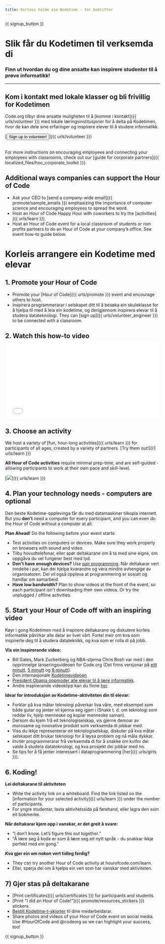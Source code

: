 ```yaml
---
title: Korleis halde ein Kodetime - for bedrifter
---
```


{{ signup_button }}

# Slik får du Kodetimen til verksemda di
### Finn ut hvordan du og dine ansatte kan inspirere studenter til å prøve informatikk!

***

## Kom i kontakt med lokale klasser og bli frivillig for Kodetimen
Code.org tilbyr dine ansatte muligheten til å [komme i kontakt]({{ urls/volunteer }}) med lokale læringsinstitusjoner for å delta på Kodetimen, hvor de kan dele sine erfaringer og inspirere elever til å studere informatikk.

[<button>Sign up to volunteer!</button>]({{ urls/volunteer }})
<br>
<br>

For more instructions on encouraging employees and connecting your employees with classrooms, check out our [guide for corporate partners]({{ localized_files/hoc_corporate_toolkit }}).

## Additional ways companies can support the Hour of Code

- Ask your CEO to [send a company-wide email]({{ promote/sample_emails }}) emphasizing the importance of computer science and encouraging employees to spread the word.
- Host an Hour of Code Happy Hour with coworkers to try the [activities]({{ urls/learn }}).
- Host an Hour of Code event for a local classroom of students or non profits partners to do an Hour of Code at your company’s office. See event how-to guide below.


# Korleis arrangere ein Kodetime med elevar

## 1. Promote your Hour of Code
- Promote your [Hour of Code]({{ urls/promote }}) event and encourage others to host.
- Inspirera programmerarar i selskapet ditt til å besøka ein skuleklasse for å hjelpa til med å leia ein kodetime, og derigjennom inspirera elevar til å studera datateknologi. They can [sign up]({{ urls/volunteer_engineer }}) to be connected with a classroom.

## 2. Watch this how-to video <iframe width="500" height="255" src="//www.youtube.com/embed/SrnvvWDm73k" frameborder="0" allowfullscreen mark="crwd-mark"></iframe>

## 3. Choose an activity
We host a variety of [fun, hour-long activities]({{ urls/learn }}) for participants of all ages, created by a variety of partners. [Try them out!]({{ urls/learn }})

**All Hour of Code activities** require minimal prep-time, and are self-guided - allowing participants to work at their own pace and skill-level.

[<img src="/images/fit-700/tutorials.png" />]({{ urls/learn }})

## 4. Plan your technology needs - computers are optional

Den beste Kodetime-opplevinga får du med datamaskiner tilkopla internett. But you **don’t** need a computer for every participant, and you can even do the Hour of Code without a computer at all.

**Plan Ahead!** Do the following before your event starts:

- Test activities on computers or devices. Make sure they work properly on browsers with sound and video.
- Tilby hovudtelefonar, eller spør deltakarane om å ta med sine eigne, om oppgåva du vel fungerer best med lyd.
- **Don't have enough devices?** Use [pair programming](https://www.youtube.com/watch?v=vgkahOzFH2Q). Når deltakarar vert inndelte i par, kan dei hjelpa kvarandre og vera mindre avhengige av organisatoren. Dei vil også oppleva at programmering er sosialt og handlar om samarbeid.
- **Have low bandwidth?** Plan to show videos at the front of the event, so each participant isn't downloading their own videos. Or try the unplugged / offline activities.

## 5.  Start your Hour of Code off with an inspiring video
Køyr i gong Kodetimen med å inspirere deltakarane og diskutere korleis informatikk påvirkar alle delar av livet vårt. Fortel meir om kva som inspirerte deg til å studera datateknikk, og kva som er rolla di på jobb.

**Vis ein inspirerande video:**

- Bill Gates, Mark Zuckerberg og NBA-stjerna Chris Bosh var med i den opprinnelge lanseringsvideoen for Code.org (Det finns versjonar på [eitt minutt](https://www.youtube.com/watch?v=qYZF6oIZtfc), [5 minutt](https://www.youtube.com/watch?v=nKIu9yen5nc) og [9 minutt](https://www.youtube.com/watch?v=dU1xS07N-FA)).
- Den internasjonale [Kodetimevideoen](https://www.youtube.com/watch?v=KsOIlDT145A)
- [President Obama oppmoder alle elevar til å lære informatikk](https://www.youtube.com/watch?v=6XvmhE1J9PY).
- Andre inspirerande videoklipp kan du finne [her](https://www.youtube.com/playlist?list=PLzdnOPI1iJNfpD8i4Sx7U0y2MccnrNZuP).

**Idear for introduksjon av Kodetime-aktiviteten din til elevar:**

- Forklar på kva måtar teknologi påverkar liva våre, med eksempel som både gutar og jenter vil kjenna seg igjen i (Snakk t. d. om teknologi som reddar liv, hjelp menneske og koplar menneske saman).
- Dersom du kjem frå eit teknologiselskap, vis gjerne demoar av morosame og innovative produkt som verksemda di jobbar med.
- Viss du ikkje representerar eit teknologiselskap, diskuter på kva måtar selskapet ditt brukar teknologi for å løysa problem og nå måla dykkar.
- Invitér programmerarar frå verksemda di for å snakke om kvifor dei valde å studera datateknologi, og kva prosjekt dei jobbar med no.
- Se tips for å få jenter interessert i dataprogrammering [her]({{ urls/girls }}).

## 6. Koding!
**Lei deltakarane til aktiviteten**

- Write the activity link on a whiteboard. Find the link listed on the [information for your selected activity]({{ urls/learn }}) under the number of participants.
- For yngre studentar, lasta aktivitetssida på førehand, eller lagra den som eit bokmerke.

**Når deltakarar kjem opp i vanskar, er det greit å svare:**

- “I don’t know. Let’s figure this out together.”
- "Å lære seg å kode er som å lære seg eit nytt språk - du snakkar ikkje perfekt med ein gong."

**Kva gjer ein om nokon vert tidleg ferdig?**

- They can try another Hour of Code activity at hourofcode.com/learn.
- Eller, spørja dei om å hjelpa ein ven som har vanskar med aktiviteten.

## 7) Gjer stas på deltakarane

- [Print certificates]({{ urls/certificates }}) for participants and students.
- [Print "I did an Hour of Code!"]({{ promote/resources_stickers }}) stickers.
- [Bestill Kodetime-t-skjorter](http://blog.code.org/post/132608499493/hour-of-code-shirts-and-more) til dine medarbeidarar.
- Share photos and videos of your Hour of Code event on social media. Use #HourOfCode and @codeorg so we can highlight your success, too!

{{ signup_button }}

